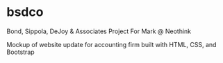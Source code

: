 # bsdco
Bond, Sippola, DeJoy &amp; Associates Project For Mark @ Neothink

Mockup of website update for accounting firm built with HTML, CSS, and Bootstrap

